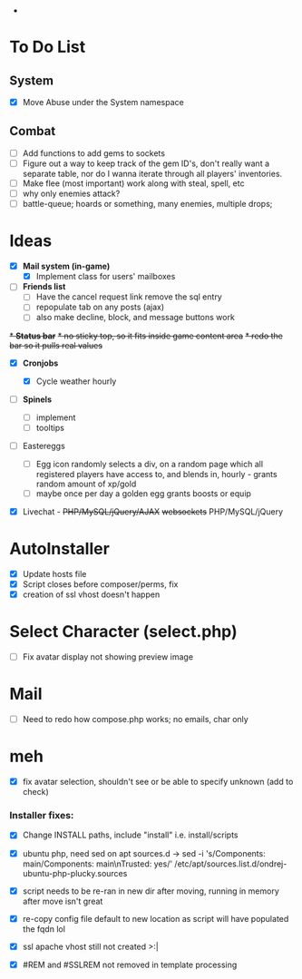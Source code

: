 +
# To Do List

## System

- [x] Move Abuse under the System namespace

## Combat

- [ ] Add functions to add gems to sockets
- [ ] Figure out a way to keep track of the gem ID's, don't really want a separate table, nor do I wanna iterate through all players' inventories.
- [ ] Make flee (most important) work along with steal, spell, etc
- [ ] why only enemies attack?
- [ ] battle-queue; hoards or something, many enemies, multiple drops;
# Ideas

* [x] **Mail system (in-game)**
  * [x] Implement class for users' mailboxes

* [ ] **Friends list**
  * [ ] Have the cancel request link remove the sql entry
  * [ ] repopulate tab on any posts (ajax)
  * [ ] also make decline, block, and message buttons work

~~* **Status bar**~~
  ~~* no sticky top, so it fits inside game content area~~
  ~~* redo the bar so it pulls real values~~

* [x] **Cronjobs**
  * [X] Cycle weather hourly

* [ ] **Spinels**
  * [ ] implement
  * [ ] tooltips

* [ ] Eastereggs
  * [ ] Egg icon randomly selects a div, on a random page which all registered
        players have access to, and blends in, hourly - grants random amount of
        xp/gold
  * [ ] maybe once per day a golden egg grants boosts or equip

* [x] Livechat - ~~PHP/MySQL/jQuery/AJAX~~ ~~websockets~~ PHP/MySQL/jQuery




# AutoInstaller

  - [x] Update hosts file
  - [x] Script closes before composer/perms, fix
  - [x] creation of ssl vhost doesn't happen

# Select Character (select.php)

  - [ ] Fix avatar display not showing preview image

# Mail

  - [ ] Need to redo how compose.php works; no emails, char only
  
# meh
  - [x] fix avatar selection, shouldn't see or be able to specify unknown (add to check)

### Installer fixes:

- [x] Change INSTALL paths, include "install" i.e. install/scripts
- [x]  ubuntu php, need sed on apt sources.d ->
       sed -i 's/Components: main/Components: main\nTrusted: yes/' /etc/apt/sources.list.d/ondrej-ubuntu-php-plucky.sources
- [x]  script needs to be re-ran in new dir after moving, running in memory after move isn't great
- [x]  re-copy config file default to new location as script will have populated the fqdn lol
- [x]  ssl apache vhost still not created >:|
- [x]  #REM and #SSLREM not removed in template processing


